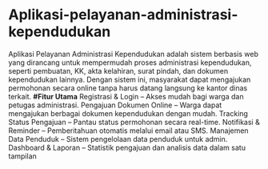 # Aplikasi-pelayanan-administrasi-kependudukan
Aplikasi Pelayanan Administrasi Kependudukan adalah sistem berbasis web yang dirancang untuk mempermudah proses administrasi kependudukan, seperti pembuatan, KK, akta kelahiran, surat pindah, dan dokumen kependudukan lainnya. Dengan sistem ini, masyarakat dapat mengajukan permohonan secara online tanpa harus datang langsung ke kantor dinas terkait.
**#Fitur Utama**
Registrasi & Login – Akses mudah bagi warga dan petugas administrasi.
Pengajuan Dokumen Online – Warga dapat mengajukan berbagai dokumen kependudukan dengan mudah.
Tracking Status Pengajuan – Pantau status permohonan secara real-time.
Notifikasi & Reminder – Pemberitahuan otomatis melalui email atau SMS.
Manajemen Data Penduduk – Sistem pengelolaan data penduduk untuk admin.
Dashboard & Laporan – Statistik pengajuan dan analisis data dalam satu tampilan
